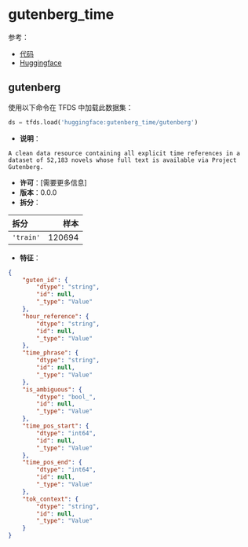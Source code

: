 # gutenberg_time

参考：

- [代码](https://github.com/huggingface/datasets/blob/master/datasets/gutenberg_time)
- [Huggingface](https://huggingface.co/datasets/gutenberg_time)

## gutenberg

使用以下命令在 TFDS 中加载此数据集：

```python
ds = tfds.load('huggingface:gutenberg_time/gutenberg')
```

- **说明**：

```
A clean data resource containing all explicit time references in a dataset of 52,183 novels whose full text is available via Project Gutenberg.
```

- **许可**：[需要更多信息]
- **版本**：0.0.0
- **拆分**：

拆分 | 样本
:-- | --:
`'train'` | 120694

- **特征**：

```json
{
    "guten_id": {
        "dtype": "string",
        "id": null,
        "_type": "Value"
    },
    "hour_reference": {
        "dtype": "string",
        "id": null,
        "_type": "Value"
    },
    "time_phrase": {
        "dtype": "string",
        "id": null,
        "_type": "Value"
    },
    "is_ambiguous": {
        "dtype": "bool_",
        "id": null,
        "_type": "Value"
    },
    "time_pos_start": {
        "dtype": "int64",
        "id": null,
        "_type": "Value"
    },
    "time_pos_end": {
        "dtype": "int64",
        "id": null,
        "_type": "Value"
    },
    "tok_context": {
        "dtype": "string",
        "id": null,
        "_type": "Value"
    }
}
```
